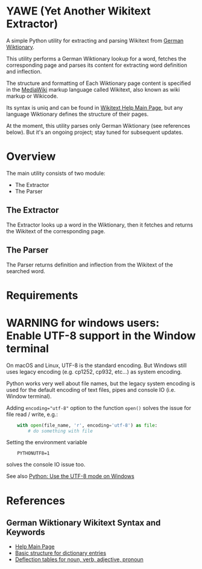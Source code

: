 # YAWE (Yet Another Wikitext Extractor)
A simple Python utility for extracting and parsing Wikitext from
[German Wiktionary](https://de.wiktionary.org/wiki/Wiktionary:Hauptseite).

This utility performs a German Wiktionary lookup for a word,
fetches the corresponding page and parses its content
for extracting word definition and inflection.

The structure and formatting of Each Wiktionary page content is specified
in the [MediaWiki](https://www.mediawiki.org/wiki/MediaWiki) markup language called Wikitext,
also known as wiki markup or Wikicode.

Its syntax is uniq and can be found in [Wikitext Help Main Page](https://en.wikipedia.org/wiki/Help:Wikitext),
but any language Wiktionary defines the structure of their pages.

At the moment, this utility parses only German Wiktionary (see references below).
But it's an ongoing project; stay tuned for subsequent updates.


# Overview
The main utility consists of two module:
- The Extractor
- The Parser

## The Extractor
The Extractor looks up a word in the Wiktionary,
then it fetches and returns the Wikitext of the corresponding page.

## The Parser
The Parser returns definition and inflection from the Wikitext of the searched word.


# Requirements


# WARNING for windows users: Enable UTF-8 support in the Window terminal
On macOS and Linux, UTF-8 is the standard encoding.
But Windows still uses legacy encoding (e.g. cp1252, cp932, etc...) as system encoding.

Python works very well about file names, but the legacy system encoding is used for
the default encoding of text files, pipes and console IO (i.e. Window terminal).

Adding `encoding="utf-8"` option to the function `open()` solves the issue for file read / write, e.g.:
```python
    with open(file_name, 'r', encoding='utf-8') as file:
        # do something with file
```

Setting the environment variable 
```
    PYTHONUTF8=1 
```
solves the console IO issue too.

See also [Python: Use the UTF-8 mode on Windows](https://dev.to/methane/python-use-utf-8-mode-on-windows-212i)


# References

## German Wiktionary Wikitext Syntax and Keywords
- [Help Main Page](https://de.wiktionary.org/wiki/Wiktionary:Hilfe)
- [Basic structure for dictionary entries](https://de.wiktionary.org/wiki/Hilfe:Formatvorlage)
- [Deflection tables for noun, verb, adjective, pronoun](https://de.wiktionary.org/wiki/Hilfe:Flexionstabellen)
